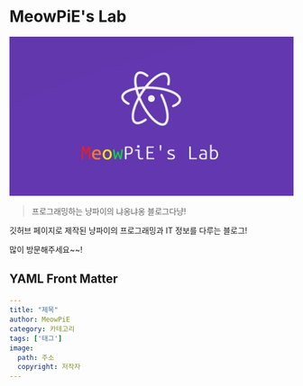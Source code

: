 # MeowPiE's Lab

![LOGO](./assets/img/logo.png)

> 프로그래밍하는 냥파이의 냐옹냐옹 블로그다냥!

깃허브 페이지로 제작된 냥파이의 프로그래밍과 IT 정보를 다루는 블로그!

많이 방문해주세요~~!

## YAML Front Matter

```yaml
---
title: "제목"
author: MeowPiE
category: 카테고리
tags: ['태그']
image:
  path: 주소
  copyright: 저작자
---
```
